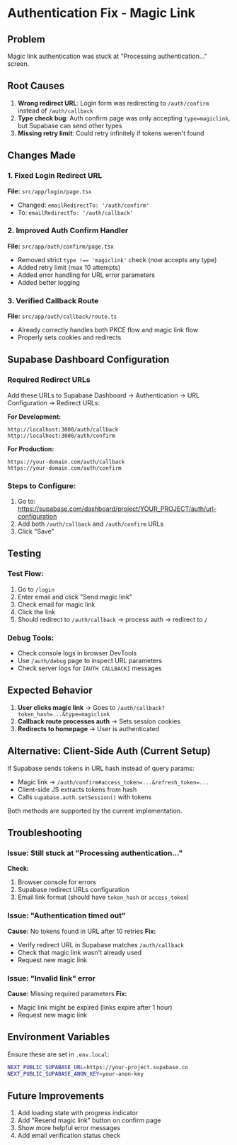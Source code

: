 # Authentication Fix - Magic Link

## Problem
Magic link authentication was stuck at "Processing authentication..." screen.

## Root Causes
1. **Wrong redirect URL**: Login form was redirecting to `/auth/confirm` instead of `/auth/callback`
2. **Type check bug**: Auth confirm page was only accepting `type=magiclink`, but Supabase can send other types
3. **Missing retry limit**: Could retry infinitely if tokens weren't found

## Changes Made

### 1. Fixed Login Redirect URL
**File:** `src/app/login/page.tsx`
- Changed: `emailRedirectTo: '/auth/confirm'`
- To: `emailRedirectTo: '/auth/callback'`

### 2. Improved Auth Confirm Handler
**File:** `src/app/auth/confirm/page.tsx`
- Removed strict `type !== 'magiclink'` check (now accepts any type)
- Added retry limit (max 10 attempts)
- Added error handling for URL error parameters
- Added better logging

### 3. Verified Callback Route
**File:** `src/app/auth/callback/route.ts`
- Already correctly handles both PKCE flow and magic link flow
- Properly sets cookies and redirects

## Supabase Dashboard Configuration

### Required Redirect URLs
Add these URLs to Supabase Dashboard → Authentication → URL Configuration → Redirect URLs:

**For Development:**
```
http://localhost:3000/auth/callback
http://localhost:3000/auth/confirm
```

**For Production:**
```
https://your-domain.com/auth/callback
https://your-domain.com/auth/confirm
```

### Steps to Configure:
1. Go to: https://supabase.com/dashboard/project/YOUR_PROJECT/auth/url-configuration
2. Add both `/auth/callback` and `/auth/confirm` URLs
3. Click "Save"

## Testing

### Test Flow:
1. Go to `/login`
2. Enter email and click "Send magic link"
3. Check email for magic link
4. Click the link
5. Should redirect to `/auth/callback` → process auth → redirect to `/`

### Debug Tools:
- Check console logs in browser DevTools
- Use `/auth/debug` page to inspect URL parameters
- Check server logs for `[AUTH CALLBACK]` messages

## Expected Behavior

1. **User clicks magic link** → Goes to `/auth/callback?token_hash=...&type=magiclink`
2. **Callback route processes auth** → Sets session cookies
3. **Redirects to homepage** → User is authenticated

## Alternative: Client-Side Auth (Current Setup)

If Supabase sends tokens in URL hash instead of query params:
- Magic link → `/auth/confirm#access_token=...&refresh_token=...`
- Client-side JS extracts tokens from hash
- Calls `supabase.auth.setSession()` with tokens

Both methods are supported by the current implementation.

## Troubleshooting

### Issue: Still stuck at "Processing authentication..."
**Check:**
1. Browser console for errors
2. Supabase redirect URLs configuration
3. Email link format (should have `token_hash` or `access_token`)

### Issue: "Authentication timed out"
**Cause:** No tokens found in URL after 10 retries
**Fix:**
- Verify redirect URL in Supabase matches `/auth/callback`
- Check that magic link wasn't already used
- Request new magic link

### Issue: "Invalid link" error
**Cause:** Missing required parameters
**Fix:**
- Magic link might be expired (links expire after 1 hour)
- Request new magic link

## Environment Variables

Ensure these are set in `.env.local`:
```bash
NEXT_PUBLIC_SUPABASE_URL=https://your-project.supabase.co
NEXT_PUBLIC_SUPABASE_ANON_KEY=your-anon-key
```

## Future Improvements

1. Add loading state with progress indicator
2. Add "Resend magic link" button on confirm page
3. Show more helpful error messages
4. Add email verification status check
